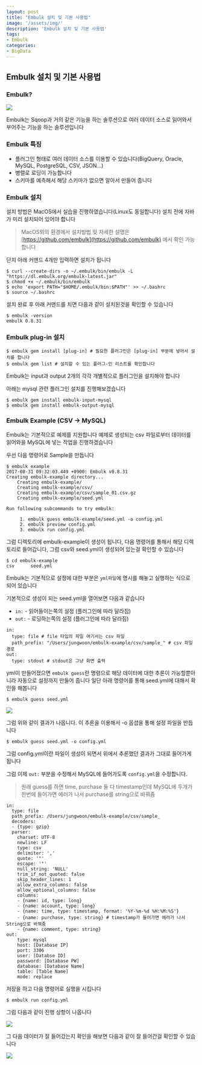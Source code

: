 ```yaml
---
layout: post
title: "Embulk 설치 및 기본 사용법"
image: '/assets/img/'
description: 'Embulk 설치 및 기본 사용법'
tags:
- Embulk
categories:
- BigData
---
```


## Embulk 설치 및 기본 사용법

### Embulk?

![](https://cdn-images-1.medium.com/max/2000/1*L1y27SO415-mIpf3TxeM7A.png)

Embulk는 Sqoop과 거의 같은 기능을 하는 솔루션으로 여러 데이터 소스로 읽어와서 부어주는 기능을 하는 솔루션입니다 

### Embulk 특징

- 플러그인 형태로 여러 데이터 소스를 이용할 수 있습니다(BigQuery, Oracle, MySQL, PostgreSQL, CSV, JSON...)
- 병렬로 로딩이 가능합니다
- 스키마를 예측해서 해당 스키마가 없으면 알아서 만들어 줍니다


### Embulk 설치

설치 방법은 MacOS에서 실습을 진행하였습니다(Linux도 동일합니다) 설치 전에 자바가 미리 설치되어 있어야 합니다

> MacOS외의 환경에서 설치방법 및 자세한 설명은 [https://github.com/embulk](https://github.com/embulk) 에서 확인 가능합니다


단지 아래 커맨드 4개만 입력하면 설치가 됩니다

```
$ curl --create-dirs -o ~/.embulk/bin/embulk -L "https://dl.embulk.org/embulk-latest.jar"
$ chmod +x ~/.embulk/bin/embulk
$ echo 'export PATH="$HOME/.embulk/bin:$PATH"' >> ~/.bashrc
$ source ~/.bashrc
```

설치 완료 후 아래 커맨드를 치면 다음과 같이 설치된것을 확인할 수 있습니다

```
$ embulk -version
embulk 0.8.31
```

### Embulk plug-in 설치

```
$ embulk gem install [plug-in] # 필요한 플러그인은 [plug-in] 부분에 넣어서 설치를 합니다
$ embulk gem list # 설치할 수 있는 플러그-인 리스트를 확인합니다
```

Embulk는 input과 output 2개의 각각 개별적으로 플러그인을 설치해야 합니다

아래는 mysql 관련 플러그인 설치를 진행해보겠습니다

```
$ embulk gem install embulk-input-mysql
$ embulk gem install embulk-output-mysql
```

### Embulk Example (CSV -> MySQL)

Embulk는 기본적으로 예제를 지원합니다 예제로 생성되는 csv 파일로부터 데이터를 읽어와을 MySQL에 넣는 작업을 진행하겠습니다

우선 다음 명령어로 Sample을 만듭니다

```
$ embulk example
2017-08-31 09:32:03.449 +0900: Embulk v0.8.31
Creating embulk-example directory...
    Creating embulk-example/
    Creating embulk-example/csv/
    Creating embulk-example/csv/sample_01.csv.gz
    Creating embulk-example/seed.yml

Run following subcommands to try embulk:

     1. embulk guess embulk-example/seed.yml -o config.yml
     2. embulk preview config.yml
     3. embulk run config.yml
``` 

그럼 디렉토리에 embulk-example이 생성이 됩니다, 다음 명령어를 통해서 해당 디렉토리로 들어갑니다, 그럼 csv와 seed.yml이 생성되어 있는걸 확인할 수 있습니다

```
$ cd embulk-example
csv      seed.yml
```


Embulk는 기본적으로 설정에 대한 부분은 `yml파일`에 명시를 해놓고 실행하는 식으로 되어 있습니다


기본적으로 생성이 되는 seed.yml을 열어보면 다음과 같습니다

- `in:` - 읽어들이는쪽의 설정 (플러그인에 따라 달라짐)
- `out:` - 로딩하는쪽의 설정 (플러그인에 따라 달라짐)
 

```
in:
  type: file # file 타입의 파일 여기서는 csv 파일
  path_prefix: "/Users/jungwoon/embulk-example/csv/sample_" # csv 파일 경로
out:
  type: stdout # stdout은 그냥 화면 출력
```

yml이 만들어졌으면 `embulk guess`란 명령으로 해당 데이터에 대한 추론이 가능할뿐아니라 자동으로 설정까지 만들어 줍니다
일단 아래 명령어를 통해 seed.yml에 대해서 확인을 해봅니다

```
$ embulk guess seed.yml
``` 


![](https://cdn-images-1.medium.com/max/2000/1*aiyva36152nXVfpy_4OgZw.png)

그럼 위와 같이 결과가 나옵니다. 이 추론을 이용해서 -o 옵셥을 통해 설정 파일을 만듭니다

```
$ embulk guess seed.yml -o config.yml
```

그럼 config.yml이란 파일이 생성이 되면서 위에서 추론했던 결과가 그대로 들어가게 됩니다

그럼 이제 `out:` 부분을 수정해서 MySQL에 들어가도록 `config.yml`을 수정합니다.

> 원래 guess를 하면 time, purchase 둘 다 timestamp인데 MySQL에 두개가 한번에 들어가면 에러가 나서 purchase를 string으로 바꿔줌

```
in:
  type: file
  path_prefix: /Users/jungwoon/embulk-example/csv/sample_
  decoders:
  - {type: gzip}
  parser:
    charset: UTF-8
    newline: LF
    type: csv
    delimiter: ','
    quote: '"'
    escape: '"'
    null_string: 'NULL'
    trim_if_not_quoted: false
    skip_header_lines: 1
    allow_extra_columns: false
    allow_optional_columns: false
    columns:
    - {name: id, type: long}
    - {name: account, type: long}
    - {name: time, type: timestamp, format: '%Y-%m-%d %H:%M:%S'}
    - {name: purchase, type: string} # timestamp가 들어가면 에러가 나서 String으로 바꿔줌
    - {name: comment, type: string}
out:
    type: mysql
    host: [Database IP]
    port: 3306
    user: [Databse ID]
    password: [Database PW]
    database: [Database Name]
    table: [Table Name]
    mode: replace
```

저장을 하고 다음 명령어로 실행을 시킵니다

```
$ embulk run config.yml
```

그럼 다음과 같이 진행 상항이 나옵니다

![](https://cdn-images-1.medium.com/max/2000/1*tYwwojw12XZehb4Ti1KGXg.png)

그 다음 데이터가 잘 들어갔는지 확인을 해보면 다음과 같이 잘 들어간걸 확인할 수 있습니다

![](https://cdn-images-1.medium.com/max/2000/1*3GvMRqQsfLAc8xnin_tBzA.png)






